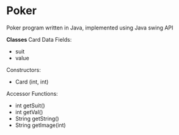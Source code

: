 # Poker
Poker program written in Java, implemented using Java swing API


 <b> Classes </b>
 Card
 Data Fields:
 - suit
 - value
 
 Constructors:
 - Card (int, int)
 
 Accessor Functions:
 - int getSuit()
 - int getVal()
 - String getString()
 - String getImage(int)
 
